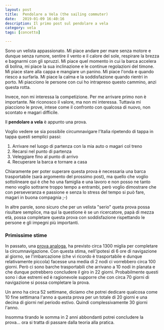 ```yaml
---
layout: post
title:  Pendolare a Vela (the sailing commuter)
date:   2019-01-09 16:40:16
description: Il primo post sul pendolare a vela
category: vela
tags: [concetto]

---
```


Sono un velista appassionato. Mi piace andare per mare senza motore e dunque senza rumore, sentire il vento e il calore del sole, respirare la brezza e bagnarmi con gli spruzzi. Mi piace quel momento in cui la barca accelera di bolina, mi piace la sua inclinazione e le continue regolazioni del timone. Mi piace stare alla cappa e mangiare un panino. Mi piace l'onda e quando riesco a surfarla. Mi piace la calma e la soddisfazione quando rientri in porto. Mi piacciono le persone con cui ho intrapreso questo cammino, anzi questa rotta. 

Invece, non mi interessa la competizione. Per me arrivare primo non è importante. Ne riconosco il valore, ma non mi interessa. Tuttavia mi piacciono le prove, intese come il confronto con qualcosa di nuovo, non scontato e magari difficile.

Il **pendolare a vela** è appunto una prova. 

Voglio vedere se sia possibile circumnavigare l'Italia ripetendo di tappa in tappa questi semplici passi:

1. Arrivare nel luogo di partenza con la mia auto o magari col treno
2. Recarsi nel punto di partenza
3. Veleggiare fino al punto di arrivo
4. Recuperare la barca e tornare a casa

Chiaramente per poter superare questa prova è necessaria una barca trasportabile (sarà argomento del prossimo post), ma quello che voglio sottolineare qui è che ho una famiglia e una lavoro e non posso ne tanto meno voglio sottrarre troppo tempo a entrambi, però voglio dimostrare che con perseveranza e passione e senza lo stress del tempo si può fare, magari in buona compagnia ;-)

In altre parole, sono sicuro che per un velista "serio" queta prova possa risultare semplice, ma qui la questione è se un ricercatore, papà di mezza età, possa completare questa prova con soddisfazione rispettando le persone e gli impegni più importanti.

### Primissime stime

In passato, una [prova analoga](https://www.velaemotore.it/inizia-il-giro-ditalia-vela-983), ha previsto circa 1300 miglia per completare la circumnavigazione. Con questa stima, nell'ipotesi di 6 ore di navigazione al giorno, se l'imbarcazione (che vi ricordo è trasportabile e dunque relativamente piccola) facesse una media di 2 nodi ci vorrebbero circa 100 giorni. Però ci sono barche trasportabili che arrivano a 10 nodi in planata e che dunque potrebbero concludere il giro in 22 giorni. Probabilmente questi sono i due estremi ed è ragionevole supporre che con circa 70 giorni di navigazione si possa completare la prova. 

Un anno ha circa 52 settimane, diciamo che potrei dedicare qualcosa come 10 fine settimana l'anno a questa prova per un totale di 20 giorni e una decina di giorni nel periodo estivo. Quindi complessivamente 30 giorni l'anno. 

Insomma tirando le somma in 2 anni abbondanti potrei concludere la prova... ora si tratta di passare dalla teoria alla pratica.


